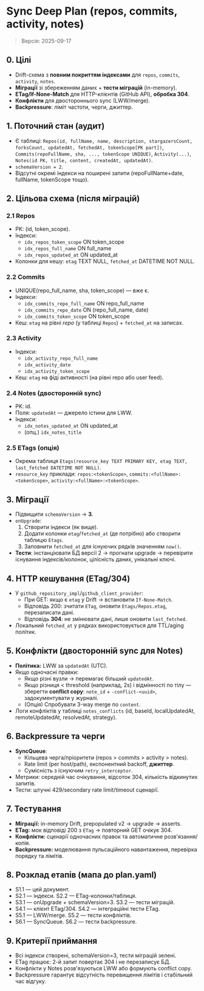 # Sync Deep Plan (repos, commits, activity, notes)

> Версія: 2025-09-17

## 0. Цілі
- Drift-схема з **повним покриттям індексами** для `repos`, `commits`, `activity`, `notes`.
- **Міграції** зі збереженням даних + **тести міграцій** (in-memory).
- **ETag/If-None-Match** для HTTP-клієнтів (GitHub API), **обробка 304**.
- **Конфлікти** для двостороннього sync (LWW/merge).
- **Backpressure**: ліміт частоти, черги, джиттер.

## 1. Поточний стан (аудит)
- Є таблиці: `Repos(id, fullName, name, description, stargazersCount, forksCount, updatedAt, fetchedAt, tokenScope[PK part])`, `Commits(repoFullName, sha, ..., tokenScope UNIQUE)`, `Activity(...)`, `Notes(id PK, title, content, createdAt, updatedAt)`.
- `schemaVersion = 2`.
- Відсутні окремі індекси на поширені запити (repoFullName+date, fullName, tokenScope тощо).

## 2. Цільова схема (після міграцій)
### 2.1 Repos
- PK: (id, token_scope).
- Індекси: 
  - `idx_repos_token_scope` ON token_scope
  - `idx_repos_full_name` ON full_name
  - `idx_repos_updated_at` ON updated_at
- Колонки для кешу: `etag` TEXT NULL, `fetched_at` DATETIME NOT NULL.

### 2.2 Commits
- UNIQUE(repo_full_name, sha, token_scope) — вже є.
- Індекси: 
  - `idx_commits_repo_full_name` ON repo_full_name
  - `idx_commits_repo_date` ON (repo_full_name, date)
  - `idx_commits_token_scope` ON token_scope
- Кеш: `etag` на рівні *repo* (у таблиці `Repos`) + `fetched_at` на записах.

### 2.3 Activity
- Індекси: 
  - `idx_activity_repo_full_name` 
  - `idx_activity_date` 
  - `idx_activity_token_scope`
- Кеш: `etag` на фіді активності (на рівні repo або user feed).

### 2.4 Notes (двосторонній sync)
- PK: id.
- Поля: `updatedAt` — джерело істини для LWW.
- Індекси: 
  - `idx_notes_updated_at` ON updated_at
  - (опц.) `idx_notes_title`

### 2.5 ETags (опція)
- Окрема таблиця `Etags(resource_key TEXT PRIMARY KEY, etag TEXT, last_fetched DATETIME NOT NULL)`.
- `resource_key` приклади: `repos:<tokenScope>`, `commits:<fullName>:<tokenScope>`, `activity:<fullName>:<tokenScope>`.

## 3. Міграції
- Підвищити `schemaVersion` → **3**.
- `onUpgrade`: 
  1) Створити індекси (як вище).
  2) Додати колонки `etag`/`fetched_at` (де потрібно) або створити таблицю `Etags`.
  3) Заповнити `fetched_at` для існуючих рядків значенням `now()`.
- **Тести**: інстанціювати БД версії 2 → прогнати upgrade → перевірити існування індексів/колонок, цілісність даних, унікальні ключі.

## 4. HTTP кешування (ETag/304)
- У `github_repository_impl`/`github_client_provider`: 
  - При GET: якщо є `etag` у Drift → встановити `If-None-Match`.
  - Відповідь 200: зчитати `ETag`, оновити `Etags/Repos.etag`, перезаписати дані.
  - Відповідь **304**: не змінювати дані, лише оновити `last_fetched`.
- Локальний `fetched_at` у рядках використовується для TTL/aging політик.

## 5. Конфлікти (двосторонній sync для Notes)
- **Політика:** LWW за `updatedAt` (UTC).
- Якщо одночасні правки: 
  - Якщо різні вузли → перемагає більший `updatedAt`.
  - Якщо різниця < threshold (наприклад, 2s) і відмінності по тілу — зберегти **conflict copy**: `note_id` + `-conflict-<uuid>`, задокументувати у журналі.
  - (Опція) Спробувати 3-way merge по `content`.
- Логи конфліктів у таблиці `notes_conflicts` (id, baseId, localUpdatedAt, remoteUpdatedAt, resolvedAt, strategy).

## 6. Backpressure та черги
- **SyncQueue**: 
  - Кільцева черга/пріоритети (repos > commits > activity > notes).
  - Rate limit (per host/path), експонентний backoff, **джиттер**.
  - Сумісність з існуючим `retry_interceptor`.
- Метрики: середній час очікування, відсоток 304, кількість відкинутих запитів.
- Тести: штучні 429/secondary rate limit/timeout сценарії.

## 7. Тестування
- **Міграції:** in-memory Drift, prepopulated v2 → upgrade → asserts.
- **ETag:** мок відповіді 200 з `ETag` → повторний GET очікує 304.
- **Конфлікти:** сценарії одночасних правок та автоматичне розв'язання/копія.
- **Backpressure:** моделювання пульсаційного навантаження, перевірка порядку та лімітів.

## 8. Розклад етапів (мапа до plan.yaml)
- S1.1 — цей документ.
- S2.1 — індекси. S2.2 — ETag-колонки/таблиця.
- S3.1 — onUpgrade + schemaVersion=3. S3.2 — тести міграцій.
- S4.1 — клієнт ETag/304. S4.2 — інтеграційні тести ETag.
- S5.1 — LWW/merge. S5.2 — тести конфліктів.
- S6.1 — SyncQueue. S6.2 — тести backpressure.

## 9. Критерії приймання
- Всі індекси створені, schemaVersion=3, тести міграцій зелені.
- ETag працює: 2-й запит повертає 304 і не перезаписує БД.
- Конфлікти у Notes розв'язуються LWW або формують conflict copy.
- Backpressure гарантує відсутність перевищення лімітів і стабільний час відгуку.
